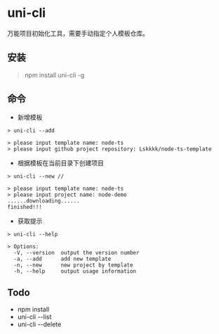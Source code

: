 # uni-cli

万能项目初始化工具，需要手动指定个人模板仓库。

## 安装
> npm install uni-cli -g

## 命令
- 新增模板
````
> uni-cli --add

> please input template name: node-ts
> please input github project repository: Lskkkk/node-ts-template
````
- 根据模板在当前目录下创建项目
````
> uni-cli --new // 

> please input template name: node-ts
> please input project name: node-demo
......downloading......
finished!!!
````
- 获取提示
````
> uni-cli --help

> Options:
  -V, --version  output the version number
  -a, --add      add new template
  -n, --new      new project by template
  -h, --help     output usage information
````

## Todo
- npm install  
- uni-cli --list  
- uni-cli --delete  
